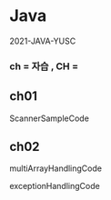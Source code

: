 # Java
2021-JAVA-YUSC

### ch = 자습 ,  CH = 

## ch01
ScannerSampleCode

## ch02

multiArrayHandlingCode 

exceptionHandlingCode
